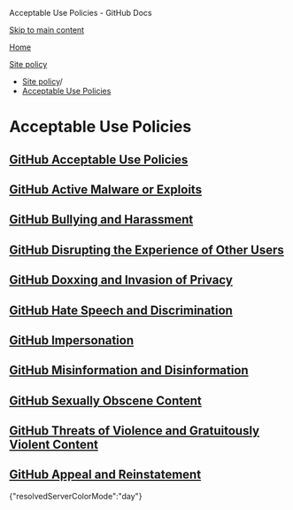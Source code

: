 Acceptable Use Policies - GitHub Docs

[Skip to main content](#main-content)

[Home](/fr)

[Site policy](/fr/site-policy)

* [Site policy](/fr/site-policy)/
* [Acceptable Use Policies](/fr/site-policy/acceptable-use-policies)

Acceptable Use Policies
==========

[GitHub Acceptable Use Policies](/fr/site-policy/acceptable-use-policies/github-acceptable-use-policies)
----------

[GitHub Active Malware or Exploits](/fr/site-policy/acceptable-use-policies/github-active-malware-or-exploits)
----------

[GitHub Bullying and Harassment](/fr/site-policy/acceptable-use-policies/github-bullying-and-harassment)
----------

[GitHub Disrupting the Experience of Other Users](/fr/site-policy/acceptable-use-policies/github-disrupting-the-experience-of-other-users)
----------

[GitHub Doxxing and Invasion of Privacy](/fr/site-policy/acceptable-use-policies/github-doxxing-and-invasion-of-privacy)
----------

[GitHub Hate Speech and Discrimination](/fr/site-policy/acceptable-use-policies/github-hate-speech-and-discrimination)
----------

[GitHub Impersonation](/fr/site-policy/acceptable-use-policies/github-impersonation)
----------

[GitHub Misinformation and Disinformation](/fr/site-policy/acceptable-use-policies/github-misinformation-and-disinformation)
----------

[GitHub Sexually Obscene Content](/fr/site-policy/acceptable-use-policies/github-sexually-obscene-content)
----------

[GitHub Threats of Violence and Gratuitously Violent Content](/fr/site-policy/acceptable-use-policies/github-threats-of-violence-and-gratuitously-violent-content)
----------

[GitHub Appeal and Reinstatement](/fr/site-policy/acceptable-use-policies/github-appeal-and-reinstatement)
----------

{"resolvedServerColorMode":"day"}
